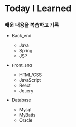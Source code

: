 # Today I Learned


### 배운 내용을 복습하고 기록

- Back_end
  - Java
  - Spring
  - JSP
  
- Front_end
  - HTML/CSS
  - JavaScript
  - React
  - Jquery
  
- Database
  - Mysql
  - MyBatis
  - Oracle
